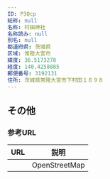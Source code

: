 ```yaml
---
ID: P3Qcp
総称: null
名称: 村田神社
名称読み: null
別名: null
都道府県: 茨城県
区域: 常陸大宮市
緯度: 36.5173278
経度: 140.4258885
郵便番号: 3192131
住所: 茨城県常陸大宮市下村田１８９８
---
```


## その他

### 参考URL

| URL | 説明          |
| --- | ------------- |
|     | OpenStreetMap |
